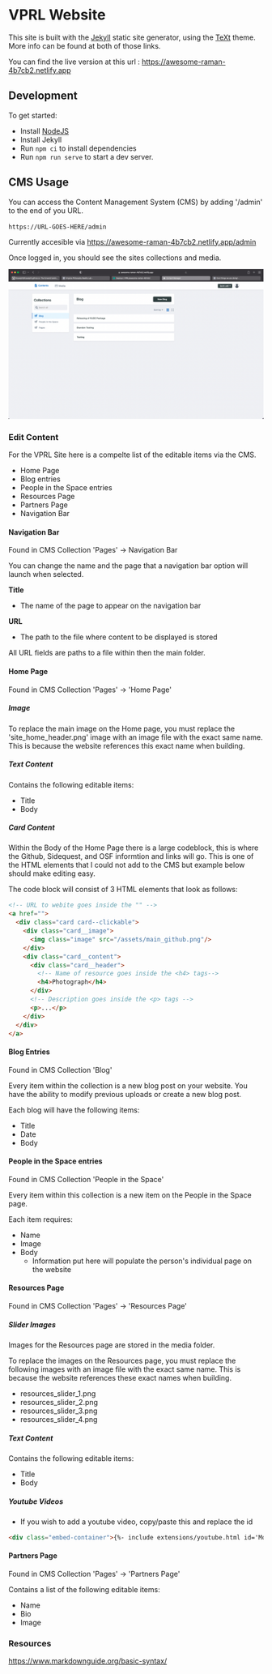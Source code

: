 # VPRL Website

This site is built with the [Jekyll](https://jekyllrb.com/docs/) static site generator, using the [TeXt](https://github.com/kitian616/jekyll-TeXt-theme) theme. More info can be found at both of those links.

You can find the live version at this url : https://awesome-raman-4b7cb2.netlify.app

## Development

To get started:

- Install [NodeJS](https://nodejs.org/en/download/)
- Install Jekyll
- Run `npm ci` to install dependencies
- Run `npm run serve` to start a dev server. 

## CMS Usage

You can access the Content Management System (CMS) by adding '/admin' to the end of you URL. 

`
https://URL-GOES-HERE/admin
`

Currently accesible via https://awesome-raman-4b7cb2.netlify.app/admin


Once logged in, you should see the sites collections and media.

![Netllify CMS admin page](/assets/readme-docs/netlify-cms.png)

### Edit  Content

For the VPRL Site here is a compelte list of the editable items via the CMS.

- Home Page
- Blog entries 
- People in the Space entries
- Resources Page
- Partners Page
- Navigation Bar

#### Navigation Bar

Found in CMS Collection 'Pages' -> Navigation Bar

You can change the name and the page that a navigation bar option will launch when selected. 
 

**Title**
- The name of the page to appear on the navigation bar

**URL**
- The path to the file where content to be displayed is stored

All URL fields are paths to a file within then the main folder.

#### Home Page

Found in CMS Collection 'Pages' -> 'Home Page'


##### Image

To replace the main image on the Home page, you must replace the 'site_home_header.png' image with an image file with the exact same name. This is because the website references this exact name when building.

##### Text Content

Contains the following editable items:
- Title
- Body


##### Card Content

Within the Body of the Home Page there is a large codeblock, this is where the Github, Sidequest, and OSF informtion and links will go. This is one of the HTML elements that I could not add to the CMS but example below should make editing easy.

The code block will consist of 3 HTML elements that look as follows:

```html
<!-- URL to webite goes inside the "" -->
<a href="">
  <div class="card card--clickable">
    <div class="card__image">
      <img class="image" src="/assets/main_github.png"/>
    </div>
    <div class="card__content">
      <div class="card__header">
        <!-- Name of resource goes inside the <h4> tags-->
        <h4>Photograph</h4>
      </div>
      <!-- Description goes inside the <p> tags -->
      <p>...</p>
    </div>
  </div>
</a>
```

#### Blog Entries 

Found in CMS Collection 'Blog'

Every item within the collection is a new blog post on your website. You have the ability to modify previous uploads or create a new blog post.

Each blog will have the following items:
- Title
- Date
- Body

#### People in the Space entries

Found in CMS Collection 'People in the Space'

Every item within this collection is a new item on the People in the Space page. 

Each item requires:
- Name
- Image
- Body
  - Information put here will populate the person's individual page on the website

#### Resources Page

Found in CMS Collection 'Pages' -> 'Resources Page'

##### Slider Images

Images for the Resources page are stored in the media folder.

To replace the images on the Resources page, you must replace the following images with an image file with the exact same name. This is because the website references these exact names when building.

- resources_slider_1.png
- resources_slider_2.png
- resources_slider_3.png
- resources_slider_4.png

##### Text Content

Contains the following editable items:
- Title
- Body



##### Youtube Videos
  - If you wish to add a youtube video, copy/paste this and replace the id 
  ```html
  <div class="embed-container">{%- include extensions/youtube.html id='MoGW3ySNRqg' -%}</div>
  ```


#### Partners Page

Found in CMS Collection 'Pages' -> 'Partners Page'

Contains a list of the following editable items:
- Name
- Bio
- Image

### Resources

https://www.markdownguide.org/basic-syntax/
